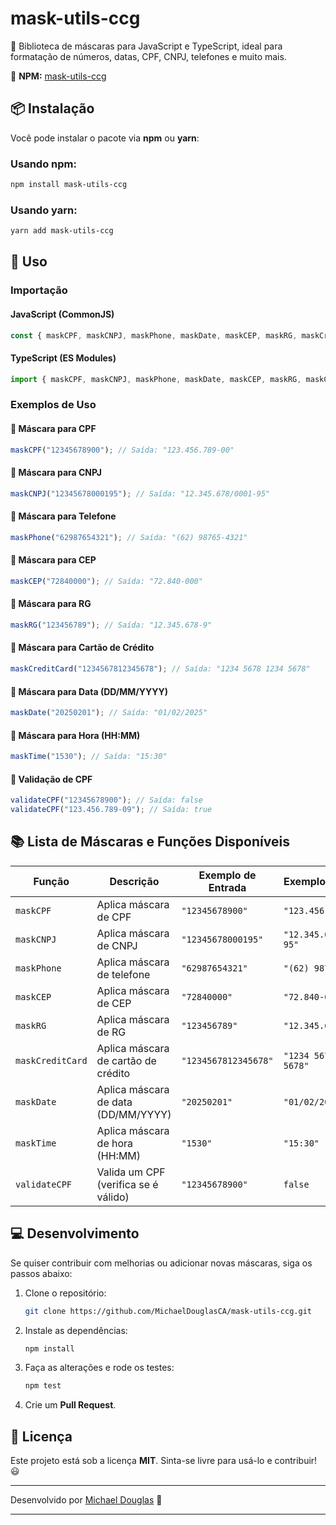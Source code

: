 
# mask-utils-ccg

🚀 Biblioteca de máscaras para JavaScript e TypeScript, ideal para formatação de números, datas, CPF, CNPJ, telefones e muito mais.

🔗 **NPM:** [mask-utils-ccg](https://www.npmjs.com/package/mask-utils-ccg)


## 📦 Instalação

Você pode instalar o pacote via **npm** ou **yarn**:

### Usando npm:
```sh
npm install mask-utils-ccg
```

### Usando yarn:
```sh
yarn add mask-utils-ccg
```

## 🚀 Uso

### Importação

#### JavaScript (CommonJS)
```js
const { maskCPF, maskCNPJ, maskPhone, maskDate, maskCEP, maskRG, maskCreditCard, maskTime, validateCPF } = require('mask-utils-ccg');
```

#### TypeScript (ES Modules)
```ts
import { maskCPF, maskCNPJ, maskPhone, maskDate, maskCEP, maskRG, maskCreditCard, maskTime, validateCPF } from 'mask-utils-ccg';
```

### Exemplos de Uso

#### 📌 Máscara para CPF
```js
maskCPF("12345678900"); // Saída: "123.456.789-00"
```

#### 📌 Máscara para CNPJ
```js
maskCNPJ("12345678000195"); // Saída: "12.345.678/0001-95"
```

#### 📌 Máscara para Telefone
```js
maskPhone("62987654321"); // Saída: "(62) 98765-4321"
```

#### 📌 Máscara para CEP
```js
maskCEP("72840000"); // Saída: "72.840-000"
```

#### 📌 Máscara para RG
```js
maskRG("123456789"); // Saída: "12.345.678-9"
```

#### 📌 Máscara para Cartão de Crédito
```js
maskCreditCard("1234567812345678"); // Saída: "1234 5678 1234 5678"
```

#### 📌 Máscara para Data (DD/MM/YYYY)
```js
maskDate("20250201"); // Saída: "01/02/2025"
```

#### 📌 Máscara para Hora (HH:MM)
```js
maskTime("1530"); // Saída: "15:30"
```

#### 📌 Validação de CPF
```js
validateCPF("12345678900"); // Saída: false
validateCPF("123.456.789-09"); // Saída: true
```

## 📚 Lista de Máscaras e Funções Disponíveis

| Função            | Descrição                                | Exemplo de Entrada  | Exemplo de Saída      |
|-------------------|------------------------------------------|---------------------|-----------------------|
| `maskCPF`         | Aplica máscara de CPF                    | `"12345678900"`     | `"123.456.789-00"`    |
| `maskCNPJ`        | Aplica máscara de CNPJ                   | `"12345678000195"`  | `"12.345.678/0001-95"`|
| `maskPhone`       | Aplica máscara de telefone               | `"62987654321"`     | `"(62) 98765-4321"`   |
| `maskCEP`         | Aplica máscara de CEP                    | `"72840000"`        | `"72.840-000"`        |
| `maskRG`          | Aplica máscara de RG                     | `"123456789"`       | `"12.345.678-9"`      |
| `maskCreditCard`  | Aplica máscara de cartão de crédito      | `"1234567812345678"`| `"1234 5678 1234 5678"`|
| `maskDate`        | Aplica máscara de data (DD/MM/YYYY)      | `"20250201"`        | `"01/02/2025"`        |
| `maskTime`        | Aplica máscara de hora (HH:MM)           | `"1530"`            | `"15:30"`             |
| `validateCPF`     | Valida um CPF (verifica se é válido)     | `"12345678900"`     | `false`               |

## 💻 Desenvolvimento

Se quiser contribuir com melhorias ou adicionar novas máscaras, siga os passos abaixo:

1. Clone o repositório:
   ```sh
   git clone https://github.com/MichaelDouglasCA/mask-utils-ccg.git
   ```

2. Instale as dependências:
   ```sh
   npm install
   ```

3. Faça as alterações e rode os testes:
   ```sh
   npm test
   ```

4. Crie um **Pull Request**.

## 📜 Licença

Este projeto está sob a licença **MIT**. Sinta-se livre para usá-lo e contribuir! 😃

---

Desenvolvido por [Michael Douglas](https://github.com/MichaelDouglasCA) 🚀

---
